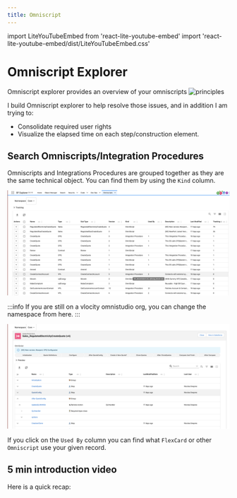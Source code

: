 ```yaml
---
title: Omniscript
---
```

import LiteYouTubeEmbed from 'react-lite-youtube-embed'
import 'react-lite-youtube-embed/dist/LiteYouTubeEmbed.css'

# Omniscript Explorer

Omniscript explorer provides an overview of your omniscripts
![principles](./principles.png)

I build Omniscript explorer to help resolve those issues, and in addition I am trying to:
- Consolidate required user rights
- Visualize the elapsed time on each step/construction element.

## Search Omniscripts/Integration Procedures


Omniscripts and Integrations Procedures are grouped together as they are the same technical object. You can find them by using the `Kind` column. 

![example](./omniscriptList.png)

:::info
If you are still on a vlocity omnistudio org, you can change the namespace from here.
:::

![example](./omniscript.png)

If you click on the `Used By` column you can find what `FlexCard` or other `Omniscript` use your given record.

## 5 min introduction video

Here is a quick recap:

<LiteYouTubeEmbed
              id="oMcpL_95YU4"
              params="autoplay=1&autohide=1&showinfo=0&rel=0"
              title="Omnistudio"
              poster="maxresdefault"
              webp
            />

